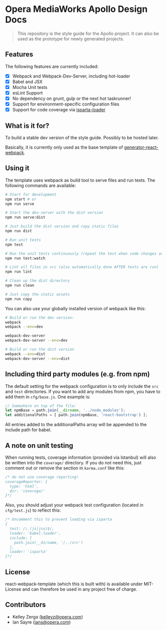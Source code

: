 # Opera MediaWorks Apollo Design Docs
> This repository is the style guide for the Apollo project.
It can also be used as the prototype for newly generated projects.

## Features
The following features are currently included:

- [x] Webpack and Webpack-Dev-Server, including hot-loader
- [x] Babel and JSX
- [x] Mocha Unit tests
- [x] esLint Support
- [x] No dependency on grunt, gulp or the next hot taskrunner!
- [x] Support for environment-specific configuration files
- [x] Support for code coverage via [isparta-loader](https://github.com/deepsweet/isparta-loader)

## What is it for?
To build a stable dev version of the style guide. Possibly to be hosted later.

Basically, it is currently only used as the base template of [generator-react-webpack](https://github.com/newtriks/generator-react-webpack).

## Using it
The template uses webpack as build tool to serve files and run tests. The following commands are available:

```bash
# Start for development
npm start # or
npm run serve

# Start the dev-server with the dist version
npm run serve:dist

# Just build the dist version and copy static files
npm run dist

# Run unit tests
npm test

# Run the unit tests continuously (repeat the test when code changes are saved)
npm run test:watch

# Lint all files in src (also automatically done AFTER tests are run)
npm run lint

# Clean up the dist directory
npm run clean

# Just copy the static assets
npm run copy
```

You can also use your globally installed version of webpack like this:

```bash
# Build or run the dev version:
webpack
webpack --env=dev

webpack-dev-server
webpack-dev-server --env=dev

# Build or run the dist version
webpack --env=dist
webpack-dev-server --env=dist
```

## Including third party modules (e.g. from npm)
The default setting for the webpack configuration is to only include the ```src``` and ```test``` directories. If you want to add any modules from npm, you have to add them in ```cfg/base.js```. One example is:

```javascript
// Somewhere on top of the file:
let npmBase = path.join(__dirname, '../node_modules');
let additionalPaths = [ path.join(npmBase, 'react-bootstrap') ];
```

All entries added to the additionalPaths array will be appended to the include path for babel.

## A note on unit testing
When running tests, coverage information (provided via Istanbul) will also be written into the ```coverage/``` directory. If you do not need this, just comment out or remove the section in ```karma.conf``` like this:

```javascript
/* do not use coverage reporting!
coverageReporter: {
  type: 'html',
  dir: 'coverage/'
}*/
```

Also, you should adjust your webpack test configuration (located in ```cfg/test.js```) to reflect this:

```javascript
/* Uncomment this to prevent loading via isparta
{
  test: /\.(js|jsx)$/,
  loader: 'babel-loader',
  include: [
    path.join(__dirname, '/../src')
  ],
  loader: 'isparta'
}*/
```

## License
react-webpack-template (which this is built with) is available under MIT-License and can therefore be used in any project free of charge.

## Contributors
- Kelley Zerga (kelleyz@opera.com)
- Ian Sayre (ians@opera.com)
